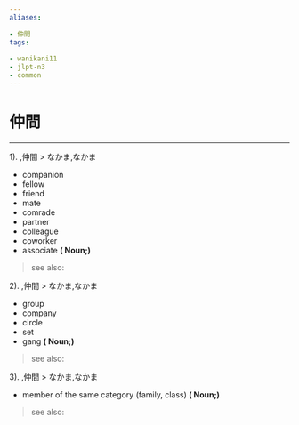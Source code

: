 ```yaml
---
aliases:
    
- 仲間
tags:
    
- wanikani11
- jlpt-n3
- common
---
```


# 仲間
---
1).
,仲間 > なかま,なかま

- companion
- fellow
- friend
- mate
- comrade
- partner
- colleague
- coworker
- associate
**( Noun;)**
> see also: 
            
2).
,仲間 > なかま,なかま

- group
- company
- circle
- set
- gang
**( Noun;)**
> see also: 
            
3).
,仲間 > なかま,なかま

- member of the same category (family, class)
**( Noun;)**
> see also: 
            